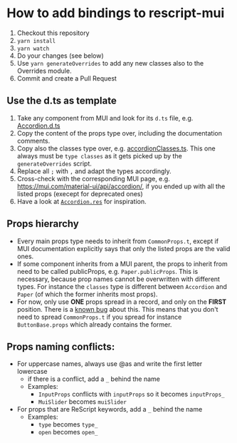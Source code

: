 # How to add bindings to rescript-mui

1. Checkout this repository
2. `yarn install`
3. `yarn watch`
4. Do your changes (see below)
5. Use `yarn generateOverrides` to add any new classes also to the Overrides module.
6. Commit and create a Pull Request

## Use the d.ts as template

1. Take any component from MUI and look for its `d.ts` file, e.g. [Accordion.d.ts](https://github.com/mui/material-ui/blob/master/packages/mui-material/src/Accordion/Accordion.d.ts)
2. Copy the content of the props type over, including the documentation comments.
3. Copy also the classes type over, e.g. [accordionClasses.ts](https://github.com/mui/material-ui/blob/master/packages/mui-material/src/Accordion/accordionClasses.ts). This one always must be `type classes` as it gets picked up by the `generateOverrides` script.
4. Replace all `;` with `,` and adapt the types accordingly.
5. Cross-check with the corresponding MUI page, e.g. https://mui.com/material-ui/api/accordion/, if you ended up with all the listed props (execept for deprecated ones)
6. Have a look at [`Accordion.res`](https://github.com/cca-io/rescript-mui/blob/master/packages/rescript-mui-material/src/components/Accordion.res) for inspiration.

## Props hierarchy

- Every main props type needs to inherit from `CommonProps.t`, except if MUI documentation explicitly says that only the listed props are the valid ones.
- If some component inherits from a MUI parent, the props to inherit from need to be called publicProps, e.g. `Paper.publicProps`. This is necessary, because prop names cannot be overwritten with different types. For instance the `classes` type is different between `Accordion` and `Paper` (of which the former inherits most props).
- For now, only use **ONE** props spread in a record, and only on the **FIRST** position. There is a [known bug](https://github.com/rescript-lang/rescript-compiler/issues/6293) about this. This means that you don't need to spread `CommonProps.t` if you spread for instance `ButtonBase.props` which already contains the former.

## Props naming conflicts:

- For uppercase names, always use @as and write the first letter lowercase
  - if there is a conflict, add a `_` behind the name
  - Examples:
    - `InputProps` conflicts with `inputProps` so it becomes `inputProps_`
    - `MuiSlider` becomes `muiSlider`
- For props that are ReScript keywords, add a `_` behind the name
  - Examples:
    - `type` becomes `type_`
    - `open` becomes `open_`
